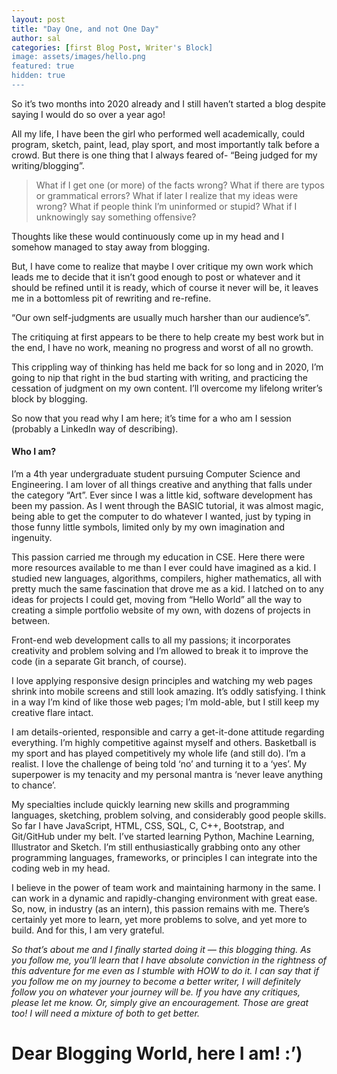 ```yaml
---
layout: post
title: "Day One, and not One Day"
author: sal
categories: [first Blog Post, Writer's Block]
image: assets/images/hello.png
featured: true
hidden: true
---
```


So it’s two months into 2020 already and I still haven’t started a blog despite saying I would do so over a year ago!

All my life, I have been the girl who performed well academically, could program, sketch, paint, lead, play sport, and most importantly talk before a crowd. But there is one thing that I always feared of- “Being judged for my writing/blogging”.

> What if I get one (or more) of the facts wrong? What if there are typos or grammatical errors? What if later I realize that my ideas were wrong? What if people think I’m uninformed or stupid? What if I unknowingly say something offensive?

Thoughts like these would continuously come up in my head and I somehow managed to stay away from blogging.

But, I have come to realize that maybe I over critique my own work which leads me to decide that it isn’t good enough to post or whatever and it should be refined until it is ready, which of course it never will be, it leaves me in a bottomless pit of rewriting and re-refine.

“Our own self-judgments are usually much harsher than our audience’s”.

The critiquing at first appears to be there to help create my best work but in the end, I have no work, meaning no progress and worst of all no growth.

This crippling way of thinking has held me back for so long and in 2020, I’m going to nip that right in the bud starting with writing, and practicing the cessation of judgment on my own content. I’ll overcome my lifelong writer’s block by blogging.

So now that you read why I am here; it’s time for a who am I session (probably a LinkedIn way of describing).

#### Who I am?

I’m a 4th year undergraduate student pursuing Computer Science and Engineering. I am lover of all things creative and anything that falls under the category “Art”. Ever since I was a little kid, software development has been my passion. As I went through the BASIC tutorial, it was almost magic, being able to get the computer to do whatever I wanted, just by typing in those funny little symbols, limited only by my own imagination and ingenuity.

This passion carried me through my education in CSE. Here there were more resources available to me than I ever could have imagined as a kid. I studied new languages, algorithms, compilers, higher mathematics, all with pretty much the same fascination that drove me as a kid. I latched on to any ideas for projects I could get, moving from “Hello World” all the way to creating a simple portfolio website of my own, with dozens of projects in between.

Front-end web development calls to all my passions; it incorporates creativity and problem solving and I’m allowed to break it to improve the code (in a separate Git branch, of course).

I love applying responsive design principles and watching my web pages shrink into mobile screens and still look amazing. It’s oddly satisfying. I think in a way I’m kind of like those web pages; I’m mold-able, but I still keep my creative flare intact.

I am details-oriented, responsible and carry a get-it-done attitude regarding everything. I’m highly competitive against myself and others. Basketball is my sport and has played competitively my whole life (and still do). I’m a realist. I love the challenge of being told ‘no’ and turning it to a ‘yes’. My superpower is my tenacity and my personal mantra is ‘never leave anything to chance’.

My specialties include quickly learning new skills and programming languages, sketching, problem solving, and considerably good people skills. So far I have JavaScript, HTML, CSS, SQL, C, C++, Bootstrap, and Git/GitHub under my belt. I’ve started learning Python, Machine Learning, Illustrator and Sketch. I’m still enthusiastically grabbing onto any other programming languages, frameworks, or principles I can integrate into the coding web in my head.

I believe in the power of team work and maintaining harmony in the same. I can work in a dynamic and rapidly-changing environment with great ease. So, now, in industry (as an intern), this passion remains with me. There’s certainly yet more to learn, yet more problems to solve, and yet more to build. And for this, I am very grateful.

<i> So that’s about me and I finally started doing it — this blogging thing. As you follow me, you’ll learn that I have absolute conviction in the rightness of this adventure for me even as I stumble with HOW to do it. I can say that if you follow me on my journey to become a better writer, I will definitely follow you on whatever your journey will be. If you have any critiques, please let me know. Or, simply give an encouragement. Those are great too! I will need a mixture of both to get better. </i>

# Dear Blogging World, here I am! :’)
